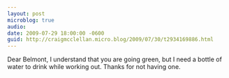 ```yaml
---
layout: post
microblog: true
audio: 
date: 2009-07-29 18:00:00 -0600
guid: http://craigmcclellan.micro.blog/2009/07/30/t2934169886.html
---
```

Dear Belmont, I understand that you are going green, but I need a bottle of water to drink while working out. Thanks for not having one.
